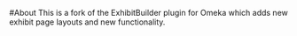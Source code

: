 #About
This is a fork of the ExhibitBuilder plugin for Omeka which adds new exhibit page layouts and new functionality.
